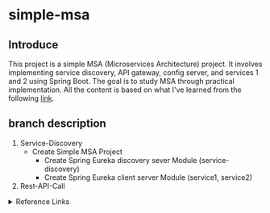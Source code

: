 # simple-msa

## Introduce
This project is a simple MSA (Microservices Architecture) project. 
It involves implementing service discovery, API gateway, config server, and services 1 and 2 using Spring Boot.
The goal is to study MSA through practical implementation.
All the content is based on what I've learned from the following [link](https://enjoy-dev.tistory.com/category/Spring%20Cloud).

## branch description
1. Service-Discovery
    - Create Simple MSA Project
      - Create Spring Eureka discovery sever Module (service-discovery)
      - Create Spring Eureka client server Module (service1, service2)
2. Rest-API-Call 

    


<details>
    <summary>Reference Links</summary>

- **https://enjoy-dev.tistory.com/12**
- https://themapisto.tistory.com/171
- https://sihyung92.oopy.io/architecture/woowa-msa-travel
- https://may9noy.tistory.com/category/MSA%20%28MicroServiceArchitecture%29
- https://velog.io/@korea3611?tag=msa
- https://velog.io/@kddongkyu/MSAMicro-Service-Architecture%EB%9E%80
- https://velog.io/@jkijki12/Eureka%EB%9E%80

</details>

